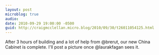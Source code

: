 ```yaml
---
layout: post
microblog: true
audio: 
date: 2010-09-29 19:00:00 -0500
guid: http://craigmcclellan.micro.blog/2010/09/30/t26011054125.html
---
```

After 3 hours of building and a lot of help from @brerut, our new China Cabinet is complete. I'll post a picture once @laurakfagan sees it.
